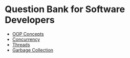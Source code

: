 # Question Bank for Software Developers

- [OOP Concepts](./java_concepts.md)
- [Concurrency](./concurrency.md)
- [Threads](./threads.md)
- [Garbage Collection](./garbage_collection.md)


